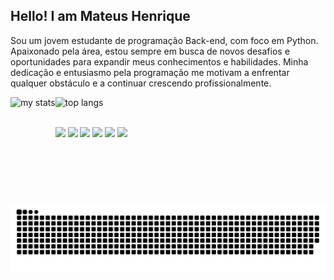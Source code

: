 ## Hello! I am Mateus Henrique

Sou um jovem estudante de programação Back-end, com foco em Python. Apaixonado pela área, estou sempre em busca de novos desafios e oportunidades para expandir meus conhecimentos e habilidades. Minha dedicação e entusiasmo pela programação me motivam a enfrentar qualquer obstáculo e a continuar crescendo profissionalmente.

<div>
  <img alt="my stats" align="left" height="170px" src="https://github-readme-stats.vercel.app/api?username=MateusHenriique&show_icons=true&theme=dracula"/>
  <img alt="top langs" height="169px" src="https://github-readme-stats.vercel.app/api/top-langs/?username=MateusHenriique&layout=compact&theme=dracula"/>
</div>

##

<div>
  
  <img align="center" width="40px" src="https://cdn.jsdelivr.net/gh/devicons/devicon@latest/icons/python/python-original.svg" />
  <img align="center" width="35px" src="https://cdn.jsdelivr.net/gh/devicons/devicon@latest/icons/java/java-original.svg" />        
  <img align="center" width="35px" src="https://cdn.jsdelivr.net/gh/devicons/devicon@latest/icons/mysql/mysql-original.svg" />    
  <img align="center" width="40px" src="https://cdn.jsdelivr.net/gh/devicons/devicon@latest/icons/git/git-original.svg" />
  <img align="center" width="35px" src="https://cdn.jsdelivr.net/gh/devicons/devicon@latest/icons/html5/html5-original.svg" />
  <img align="center" width="35px" src="https://cdn.jsdelivr.net/gh/devicons/devicon@latest/icons/css3/css3-original.svg" />
          
</div>    

<picture align="center">
  <source media="(prefers-color-scheme: dark)" srcset="https://raw.githubusercontent.com/MateusHenriique/MateusHenriique/output/github-contribution-grid-snake-dark.svg">
  <source media="(prefers-color-scheme: light)" srcset="https://raw.githubusercontent.com/MateusHenriique/MateusHenriique/output/github-contribution-grid-snake-dark.svg">
  <img align="center" alt="github contribution grid snake animation" src="https://raw.githubusercontent.com/MateusHenriique/MateusHenriique/output/github-contribution-grid-snake.svg">
</picture>
